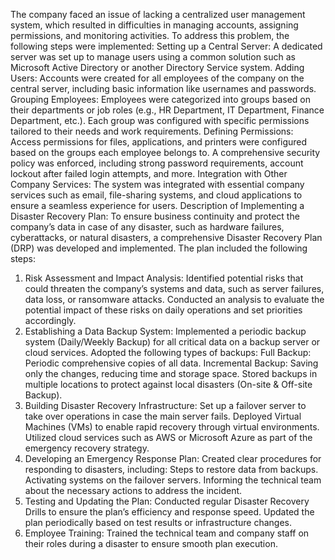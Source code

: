 The company faced an issue of lacking a centralized user management system, which resulted in difficulties in managing accounts, assigning permissions, and monitoring activities. To address this problem, the following steps were implemented:
Setting up a Central Server:
A dedicated server was set up to manage users using a common solution such as Microsoft Active Directory or another Directory Service system.
Adding Users:
Accounts were created for all employees of the company on the central server, including basic information like usernames and passwords.
Grouping Employees:
Employees were categorized into groups based on their departments or job roles (e.g., HR Department, IT Department, Finance Department, etc.).
Each group was configured with specific permissions tailored to their needs and work requirements.
Defining Permissions:
Access permissions for files, applications, and printers were configured based on the groups each employee belongs to.
A comprehensive security policy was enforced, including strong password requirements, account lockout after failed login attempts, and more.
Integration with Other Company Services:
The system was integrated with essential company services such as email, file-sharing systems, and cloud applications to ensure a seamless experience for users.
Description of Implementing a Disaster Recovery Plan:
To ensure business continuity and protect the company’s data in case of any disaster, such as hardware failures, cyberattacks, or natural disasters, a comprehensive Disaster Recovery Plan (DRP) was developed and implemented. The plan included the following steps:
1. Risk Assessment and Impact Analysis:
Identified potential risks that could threaten the company’s systems and data, such as server failures, data loss, or ransomware attacks.
Conducted an analysis to evaluate the potential impact of these risks on daily operations and set priorities accordingly.
2. Establishing a Data Backup System:
Implemented a periodic backup system (Daily/Weekly Backup) for all critical data on a backup server or cloud services.
Adopted the following types of backups:
Full Backup: Periodic comprehensive copies of all data.
Incremental Backup: Saving only the changes, reducing time and storage space.
Stored backups in multiple locations to protect against local disasters (On-site & Off-site Backup).
3. Building Disaster Recovery Infrastructure:
Set up a failover server to take over operations in case the main server fails.
Deployed Virtual Machines (VMs) to enable rapid recovery through virtual environments.
Utilized cloud services such as AWS or Microsoft Azure as part of the emergency recovery strategy.
4. Developing an Emergency Response Plan:
Created clear procedures for responding to disasters, including:
Steps to restore data from backups.
Activating systems on the failover servers.
Informing the technical team about the necessary actions to address the incident.
5. Testing and Updating the Plan:
Conducted regular Disaster Recovery Drills to ensure the plan’s efficiency and response speed.
Updated the plan periodically based on test results or infrastructure changes.
6. Employee Training:
Trained the technical team and company staff on their roles during a disaster to ensure smooth plan execution.
